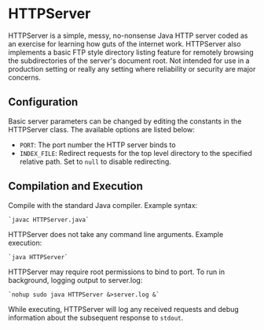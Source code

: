 # HTTPServer
HTTPServer is a simple, messy, no-nonsense Java HTTP server coded as an exercise for learning how guts of the internet work. HTTPServer also implements a basic FTP style directory listing feature for remotely browsing the subdirectories of the server's document root. Not intended for use in a production setting or really any setting where reliability or security are major concerns.

## Configuration
Basic server parameters can be changed by editing the constants in the HTTPServer class. The available options are listed below:

- `PORT`: The port number the HTTP server binds to
- `INDEX_FILE`: Redirect requests for the top level directory to the specified relative path. Set to `null` to disable redirecting.

## Compilation and Execution
Compile with the standard Java compiler.  Example syntax: 

    `javac HTTPServer.java`

HTTPServer does not take any command line arguments. Example execution:

    `java HTTPServer`

HTTPServer may require root permissions to bind to port. To run in background, logging output to server.log:

    `nohup sudo java HTTPServer &>server.log &`

While executing, HTTPServer will log any received requests and debug information about the subsequent response to `stdout`.
